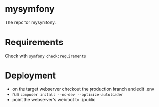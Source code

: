 # mysymfony
The repo for mysymfony.

# Requirements

Check with `symfony check:requirements`

# Deployment

- on the target webserver checkout the production branch and edit .env
- run `composer install --no-dev --optimize-autoloader`
- point the webserver's webroot to ./public
